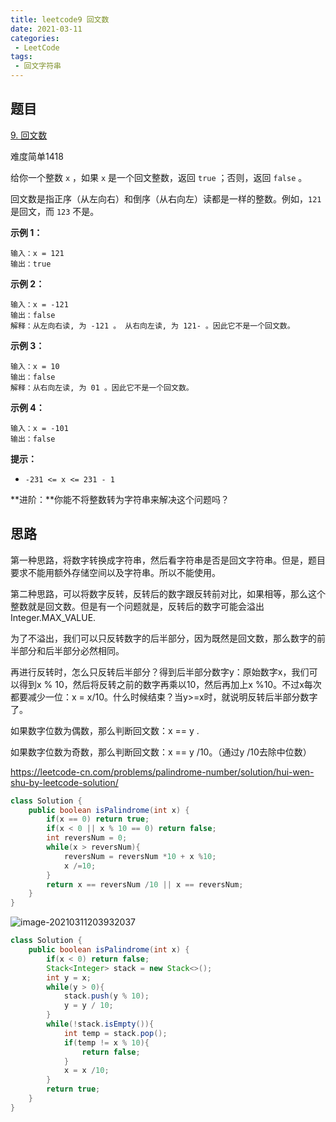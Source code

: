 ```yaml
---
title: leetcode9 回文数
date: 2021-03-11
categories:
 - LeetCode
tags:
 - 回文字符串
---
```


## 题目

[9. 回文数](https://leetcode-cn.com/problems/palindrome-number/)

难度简单1418

给你一个整数 `x` ，如果 `x` 是一个回文整数，返回 `true` ；否则，返回 `false` 。

回文数是指正序（从左向右）和倒序（从右向左）读都是一样的整数。例如，`121` 是回文，而 `123` 不是。

 

**示例 1：**

```
输入：x = 121
输出：true
```

**示例 2：**

```
输入：x = -121
输出：false
解释：从左向右读, 为 -121 。 从右向左读, 为 121- 。因此它不是一个回文数。
```

**示例 3：**

```
输入：x = 10
输出：false
解释：从右向左读, 为 01 。因此它不是一个回文数。
```

**示例 4：**

```
输入：x = -101
输出：false
```

 

**提示：**

- `-231 <= x <= 231 - 1`

 

**进阶：**你能不将整数转为字符串来解决这个问题吗？

## 思路

  第一种思路，将数字转换成字符串，然后看字符串是否是回文字符串。但是，题目要求不能用额外存储空间以及字符串。所以不能使用。

第二种思路，可以将数字反转，反转后的数字跟反转前对比，如果相等，那么这个整数就是回文数。但是有一个问题就是，反转后的数字可能会溢出Integer.MAX_VALUE.

为了不溢出，我们可以只反转数字的后半部分，因为既然是回文数，那么数字的前半部分和后半部分必然相同。

再进行反转时，怎么只反转后半部分？得到后半部分数字y：原始数字x，我们可以得到x % 10，然后将反转之前的数字再乘以10，然后再加上x %10。不过x每次都要减少一位：x =  x/10。什么时候结束？当y>=x时，就说明反转后半部分数字了。

如果数字位数为偶数，那么判断回文数：x == y .

如果数字位数为奇数，那么判断回文数：x == y /10。（通过y /10去除中位数）

https://leetcode-cn.com/problems/palindrome-number/solution/hui-wen-shu-by-leetcode-solution/



```java
class Solution {
    public boolean isPalindrome(int x) {
        if(x == 0) return true;
        if(x < 0 || x % 10 == 0) return false;
        int reversNum = 0;
        while(x > reversNum){
            reversNum = reversNum *10 + x %10;
            x /=10;
        }
        return x == reversNum /10 || x == reversNum;
    }
}
```



![image-20210311203932037](https://i.loli.net/2021/03/11/szb6DlnAVtFpE2c.png)



```java
class Solution {
    public boolean isPalindrome(int x) {
        if(x < 0) return false;
        Stack<Integer> stack = new Stack<>();
        int y = x;
        while(y > 0){
            stack.push(y % 10);
            y = y / 10;
        }
        while(!stack.isEmpty()){
            int temp = stack.pop();
            if(temp != x % 10){
                return false;
            }
            x = x /10;
        }
        return true;
    }
}
```

